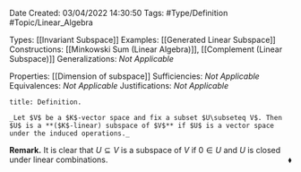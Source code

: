 <div class="topSpace"></div>

Date Created: 03/04/2022 14:30:50
Tags: #Type/Definition #Topic/Linear_Algebra

Types: [[Invariant Subspace]]
Examples: [[Generated Linear Subspace]]
Constructions: [[Minkowski Sum (Linear Algebra)]], [[Complement (Linear Subspace)]]
Generalizations: _Not Applicable_

Properties: [[Dimension of subspace]]
Sufficiencies: _Not Applicable_
Equivalences: _Not Applicable_
Justifications: _Not Applicable_

``` ad-Definition
title: Definition.

_Let $V$ be a $K$-vector space and fix a subset $U\subseteq V$. Then $U$ is a **($K$-linear) subspace of $V$** if $U$ is a vector space under the induced operations._

```

**Remark.** It is clear that $U\subseteq V$ is a subspace of $V$ if $0\in U$ and $U$ is closed under linear combinations.<span style="float:right;">$\blacklozenge$</span>
